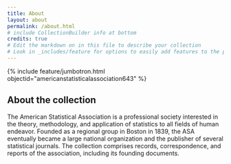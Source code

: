 ```yaml
---
title: About
layout: about
permalink: /about.html
# include CollectionBuilder info at bottom
credits: true
# Edit the markdown on in this file to describe your collection
# Look in _includes/feature for options to easily add features to the page
---
```


{% include feature/jumbotron.html objectid="americanstatisticalassociation643" %} 

## About the collection

The American Statistical Association is a professional society interested in the theory, methodology, and application of statistics to all fields of human endeavor. Founded as a regional group in Boston in 1839, the ASA eventually became a large national organization and the publisher of several statistical journals. The collection comprises records, correspondence, and reports of the association, including its founding documents.
